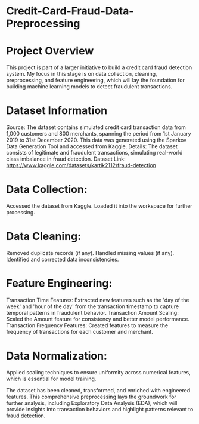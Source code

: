 # Credit-Card-Fraud-Data-Preprocessing

# Project Overview
This project is part of a larger initiative to build a credit card fraud detection system. My focus in this stage is on data collection, cleaning, preprocessing, and feature engineering, which will lay the foundation for building machine learning models to detect fraudulent transactions.

# Dataset Information
Source: The dataset contains simulated credit card transaction data from 1,000 customers and 800 merchants, spanning the period from 1st January 2019 to 31st December 2020. This data was generated using the Sparkov Data Generation Tool and accessed from Kaggle.
Details: The dataset consists of legitimate and fraudulent transactions, simulating real-world class imbalance in fraud detection.
Dataset Link: https://www.kaggle.com/datasets/kartik2112/fraud-detection

# Data Collection:
Accessed the dataset from Kaggle.
Loaded it into the workspace for further processing.

# Data Cleaning:
Removed duplicate records (if any).
Handled missing values (if any).
Identified and corrected data inconsistencies.

# Feature Engineering:
Transaction Time Features: Extracted new features such as the 'day of the week' and 'hour of the day' from the transaction timestamp to capture temporal patterns in fraudulent behavior.
Transaction Amount Scaling: Scaled the Amount feature for consistency and better model performance.
Transaction Frequency Features: Created features to measure the frequency of transactions for each customer and merchant.

# Data Normalization:
Applied scaling techniques to ensure uniformity across numerical features, which is essential for model training.

The dataset has been cleaned, transformed, and enriched with engineered features. This comprehensive preprocessing lays the groundwork for further analysis, including Exploratory Data Analysis (EDA), which will provide insights into transaction behaviors and highlight patterns relevant to fraud detection.
